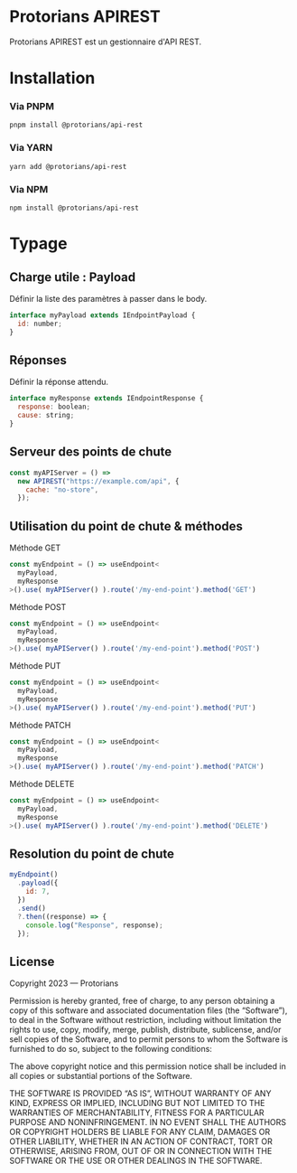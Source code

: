 # Protorians APIREST

Protorians APIREST est un gestionnaire d'API REST.

# Installation

### Via PNPM

`pnpm install @protorians/api-rest`

### Via YARN

`yarn add @protorians/api-rest`

### Via NPM

`npm install @protorians/api-rest`

# Typage

## Charge utile : Payload

Définir la liste des paramètres à passer dans le body.

```javascript
interface myPayload extends IEndpointPayload {
  id: number;
}
```

## Réponses

Définir la réponse attendu.

```javascript
interface myResponse extends IEndpointResponse {
  response: boolean;
  cause: string;
}
```

## Serveur des points de chute

```javascript
const myAPIServer = () =>
  new APIREST("https://example.com/api", {
    cache: "no-store",
  });
```

## Utilisation du point de chute & méthodes

Méthode GET

```javascript
const myEndpoint = () => useEndpoint<
  myPayload,
  myResponse
>().use( myAPIServer() ).route('/my-end-point').method('GET')
```

Méthode POST

```javascript
const myEndpoint = () => useEndpoint<
  myPayload,
  myResponse
>().use( myAPIServer() ).route('/my-end-point').method('POST')
```

Méthode PUT

```javascript
const myEndpoint = () => useEndpoint<
  myPayload,
  myResponse
>().use( myAPIServer() ).route('/my-end-point').method('PUT')
```

Méthode PATCH

```javascript
const myEndpoint = () => useEndpoint<
  myPayload,
  myResponse
>().use( myAPIServer() ).route('/my-end-point').method('PATCH')
```

Méthode DELETE

```javascript
const myEndpoint = () => useEndpoint<
  myPayload,
  myResponse
>().use( myAPIServer() ).route('/my-end-point').method('DELETE')
```

## Resolution du point de chute

```javascript
myEndpoint()
  .payload({
    id: 7,
  })
  .send()
  ?.then((response) => {
    console.log("Response", response);
  });
```

## License

Copyright 2023 — Protorians

Permission is hereby granted, free of charge, to any person obtaining a copy of this software and associated documentation files (the “Software”), to deal in the Software without restriction, including without limitation the rights to use, copy, modify, merge, publish, distribute, sublicense, and/or sell copies of the Software, and to permit persons to whom the Software is furnished to do so, subject to the following conditions:

The above copyright notice and this permission notice shall be included in all copies or substantial portions of the Software.

THE SOFTWARE IS PROVIDED “AS IS”, WITHOUT WARRANTY OF ANY KIND, EXPRESS OR IMPLIED, INCLUDING BUT NOT LIMITED TO THE WARRANTIES OF MERCHANTABILITY, FITNESS FOR A PARTICULAR PURPOSE AND NONINFRINGEMENT. IN NO EVENT SHALL THE AUTHORS OR COPYRIGHT HOLDERS BE LIABLE FOR ANY CLAIM, DAMAGES OR OTHER LIABILITY, WHETHER IN AN ACTION OF CONTRACT, TORT OR OTHERWISE, ARISING FROM, OUT OF OR IN CONNECTION WITH THE SOFTWARE OR THE USE OR OTHER DEALINGS IN THE SOFTWARE.
